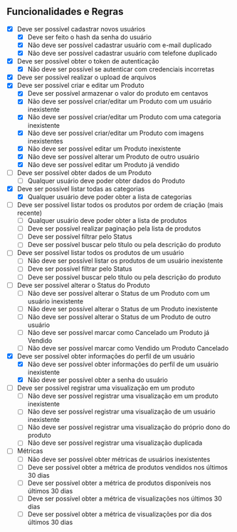 ## Funcionalidades e Regras

- [x]  Deve ser possível cadastrar novos usuários
    - [x]  Deve ser feito o hash da senha do usuário
    - [x]  Não deve ser possível cadastrar usuário com e-mail duplicado
    - [x]  Não deve ser possível cadastrar usuário com telefone duplicado
- [x]  Deve ser possível obter o token de autenticação
    - [x]  Não deve ser possível se autenticar com credenciais incorretas
- [x]  Deve ser possível realizar o upload de arquivos
- [x]  Deve ser possível criar e editar um Produto
    - [x]  Deve ser possível armazenar o valor do produto em centavos
    - [x]  Não deve ser possível criar/editar um Produto com um usuário inexistente
    - [x]  Não deve ser possível criar/editar um Produto com uma categoria inexistente
    - [x]  Não deve ser possível criar/editar um Produto com imagens inexistentes
    - [x]  Não deve ser possível editar um Produto inexistente
    - [x]  Não deve ser possível alterar um Produto de outro usuário
    - [x]  Não deve ser possível editar um Produto já vendido
- [ ]  Deve ser possível obter dados de um Produto
    - [ ]  Qualquer usuário deve poder obter dados do Produto
- [x]  Deve ser possível listar todas as categorias
    - [x]  Qualquer usuário deve poder obter a lista de categorias
- [ ]  Deve ser possível listar todos os produtos por ordem de criação (mais recente)
    - [ ]  Qualquer usuário deve poder obter a lista de produtos
    - [ ]  Deve ser possível realizar paginação pela lista de produtos
    - [ ]  Deve ser possível filtrar pelo Status
    - [ ]  Deve ser possível buscar pelo título ou pela descrição do produto
- [ ]  Deve ser possível listar todos os produtos de um usuário
    - [ ]  Não deve ser possível listar os produtos de um usuário inexistente
    - [ ]  Deve ser possível filtrar pelo Status
    - [ ]  Deve ser possível buscar pelo título ou pela descrição do produto
- [ ]  Deve ser possível alterar o Status do Produto
    - [ ]  Não deve ser possível alterar o Status de um Produto com um usuário inexistente
    - [ ]  Não deve ser possível alterar o Status de um Produto inexistente
    - [ ]  Não deve ser possível alterar o Status de um Produto de outro usuário
    - [ ]  Não deve ser possível marcar como Cancelado um Produto já Vendido
    - [ ]  Não deve ser possível marcar como Vendido um Produto Cancelado
- [x]  Deve ser possível obter informações do perfil de um usuário
    - [x]  Não deve ser possível obter informações do perfil de um usuário inexistente
    - [x]  Não deve ser possível obter a senha do usuário
- [ ]  Deve ser possível registrar uma visualização em um produto
    - [ ]  Não deve ser possível registrar uma visualização em um produto inexistente
    - [ ]  Não deve ser possível registrar uma visualização de um usuário inexistente
    - [ ]  Não deve ser possível registrar uma visualização do próprio dono do produto
    - [ ]  Não deve ser possível registrar uma visualização duplicada
- [ ]  Métricas
    - [ ]  Não deve ser possível obter métricas de usuários inexistentes
    - [ ]  Deve ser possível obter a métrica de produtos vendidos nos últimos 30 dias
    - [ ]  Deve ser possível obter a métrica de produtos disponíveis nos últimos 30 dias
    - [ ]  Deve ser possível obter a métrica de visualizações nos últimos 30 dias
    - [ ]  Deve ser possível obter a métrica de visualizações por dia dos últimos 30 dias
